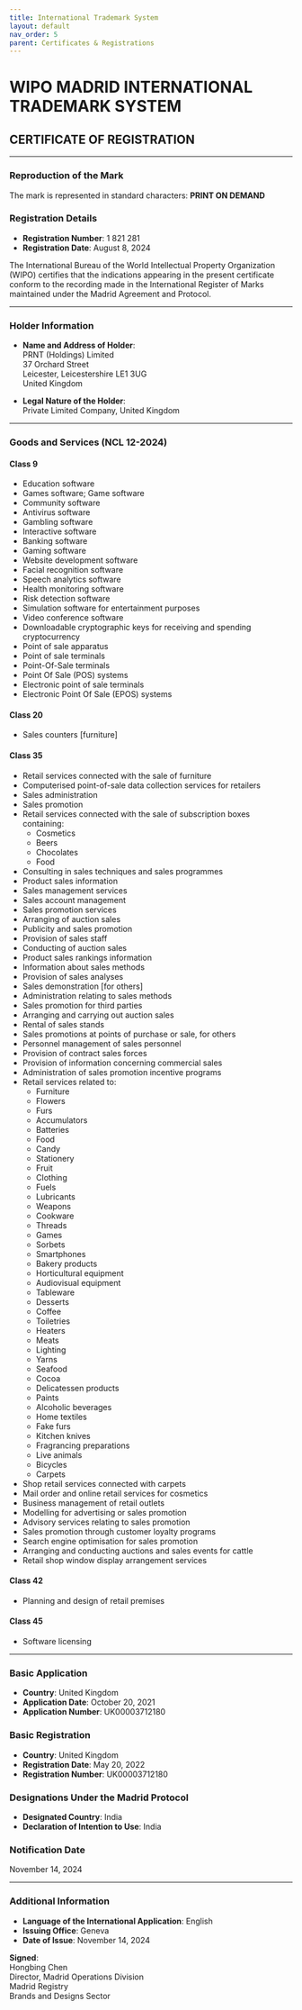 ```yaml
---
title: International Trademark System
layout: default
nav_order: 5
parent: Certificates & Registrations
---
```

# WIPO MADRID INTERNATIONAL TRADEMARK SYSTEM  
## CERTIFICATE OF REGISTRATION  

---

### Reproduction of the Mark  
The mark is represented in standard characters: **PRINT ON DEMAND**  

### Registration Details  
- **Registration Number**: 1 821 281  
- **Registration Date**: August 8, 2024  

The International Bureau of the World Intellectual Property Organization (WIPO) certifies that the indications appearing in the present certificate conform to the recording made in the International Register of Marks maintained under the Madrid Agreement and Protocol.  

---

### Holder Information  
- **Name and Address of Holder**:  
  PRNT (Holdings) Limited  
  37 Orchard Street  
  Leicester, Leicestershire LE1 3UG  
  United Kingdom  

- **Legal Nature of the Holder**:  
  Private Limited Company, United Kingdom  

---

### Goods and Services (NCL 12-2024)  

#### Class 9  
- Education software  
- Games software; Game software  
- Community software  
- Antivirus software  
- Gambling software  
- Interactive software  
- Banking software  
- Gaming software  
- Website development software  
- Facial recognition software  
- Speech analytics software  
- Health monitoring software  
- Risk detection software  
- Simulation software for entertainment purposes  
- Video conference software  
- Downloadable cryptographic keys for receiving and spending cryptocurrency  
- Point of sale apparatus  
- Point of sale terminals  
- Point-Of-Sale terminals  
- Point Of Sale (POS) systems  
- Electronic point of sale terminals  
- Electronic Point Of Sale (EPOS) systems  

#### Class 20  
- Sales counters [furniture]  

#### Class 35  
- Retail services connected with the sale of furniture  
- Computerised point-of-sale data collection services for retailers  
- Sales administration  
- Sales promotion  
- Retail services connected with the sale of subscription boxes containing:  
  - Cosmetics  
  - Beers  
  - Chocolates  
  - Food  
- Consulting in sales techniques and sales programmes  
- Product sales information  
- Sales management services  
- Sales account management  
- Sales promotion services  
- Arranging of auction sales  
- Publicity and sales promotion  
- Provision of sales staff  
- Conducting of auction sales  
- Product sales rankings information  
- Information about sales methods  
- Provision of sales analyses  
- Sales demonstration [for others]  
- Administration relating to sales methods  
- Sales promotion for third parties  
- Arranging and carrying out auction sales  
- Rental of sales stands  
- Sales promotions at points of purchase or sale, for others  
- Personnel management of sales personnel  
- Provision of contract sales forces  
- Provision of information concerning commercial sales  
- Administration of sales promotion incentive programs  
- Retail services related to:  
  - Furniture  
  - Flowers  
  - Furs  
  - Accumulators  
  - Batteries  
  - Food  
  - Candy  
  - Stationery  
  - Fruit  
  - Clothing  
  - Fuels  
  - Lubricants  
  - Weapons  
  - Cookware  
  - Threads  
  - Games  
  - Sorbets  
  - Smartphones  
  - Bakery products  
  - Horticultural equipment  
  - Audiovisual equipment  
  - Tableware  
  - Desserts  
  - Coffee  
  - Toiletries  
  - Heaters  
  - Meats  
  - Lighting  
  - Yarns  
  - Seafood  
  - Cocoa  
  - Delicatessen products  
  - Paints  
  - Alcoholic beverages  
  - Home textiles  
  - Fake furs  
  - Kitchen knives  
  - Fragrancing preparations  
  - Live animals  
  - Bicycles  
  - Carpets  
- Shop retail services connected with carpets  
- Mail order and online retail services for cosmetics  
- Business management of retail outlets  
- Modelling for advertising or sales promotion  
- Advisory services relating to sales promotion  
- Sales promotion through customer loyalty programs  
- Search engine optimisation for sales promotion  
- Arranging and conducting auctions and sales events for cattle  
- Retail shop window display arrangement services  

#### Class 42  
- Planning and design of retail premises  

#### Class 45  
- Software licensing  

---

### Basic Application  
- **Country**: United Kingdom  
- **Application Date**: October 20, 2021  
- **Application Number**: UK00003712180  

### Basic Registration  
- **Country**: United Kingdom  
- **Registration Date**: May 20, 2022  
- **Registration Number**: UK00003712180  

### Designations Under the Madrid Protocol  
- **Designated Country**: India  
- **Declaration of Intention to Use**: India  

### Notification Date  
November 14, 2024  

---

### Additional Information  
- **Language of the International Application**: English  
- **Issuing Office**: Geneva  
- **Date of Issue**: November 14, 2024  

**Signed**:  
Hongbing Chen  
Director, Madrid Operations Division  
Madrid Registry  
Brands and Designs Sector  
